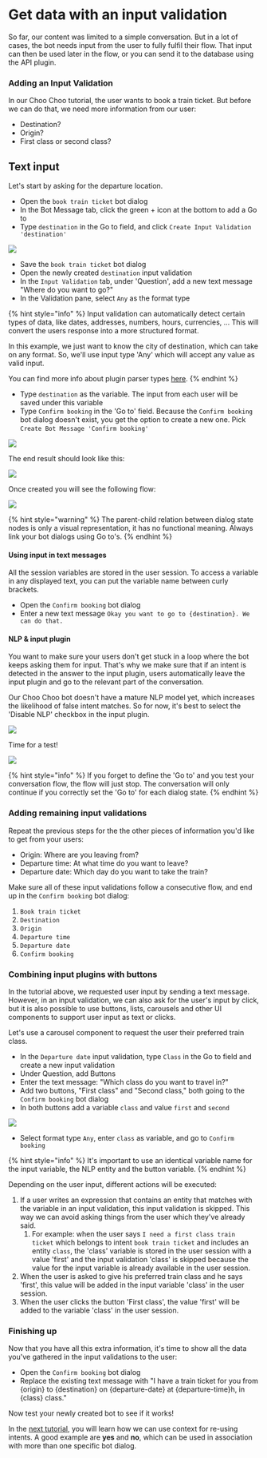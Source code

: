 # Get data with an input validation

So far, our content was limited to a simple conversation. But in a lot of cases, the bot needs input from the user to fully fulfil their flow. That input can then be used later in the flow, or you can send it to the database using the API plugin.

### Adding an Input Validation

In our Choo Choo tutorial, the user wants to book a train ticket. But before we can do that, we need more information from our user:

* Destination?
* Origin?
* First class or second class?

## Text input

Let's start by asking for the departure location.

* Open the `book train ticket` bot dialog
* In the Bot Message tab, click the green + icon at the bottom to add a Go to
* Type `destination` in the Go to field, and click `Create Input Validation 'destination'`

![](../.gitbook/assets/image%20%28350%29.png)

* Save the `book train ticket` bot dialog
* Open the newly created `destination` input validation
* In the `Input Validation` tab, under 'Question', add a new text message "Where do you want to go?"
* In the Validation pane, select `Any` as the format type

{% hint style="info" %}
Input validation can automatically detect certain types of data, like dates, addresses, numbers, hours, currencies, ... This will convert the users response into a more structured format. 

In this example, we just want to know the city of destination, which can take on any format. So, we'll use input type 'Any' which will accept any value as valid input. 

You can find more info about plugin parser types [here](../bot-answers/dialog-state/user-input-bot-dialog.md#input-types).
{% endhint %}

* Type `destination` as the variable. The input from each user will be saved under this variable
* Type `Confirm booking` in the 'Go to' field. Because the `Confirm booking` bot dialog doesn't exist, you get the option to create a new one. Pick `Create Bot Message 'Confirm booking'`

![](../.gitbook/assets/image%20%2872%29.png)

The end result should look like this:

![](../.gitbook/assets/image%20%28349%29.png)

Once created you will see the following flow:

![](../.gitbook/assets/flow-confirm-booking%20%281%29.png)

{% hint style="warning" %}
The parent-child relation between dialog state nodes is only a visual representation, it has no functional meaning. Always link your bot dialogs using Go to's.
{% endhint %}

#### Using input in text messages

All the session variables are stored in the user session. To access a variable in any displayed text, you can put the variable name between curly brackets.

* Open the `Confirm booking` bot dialog
* Enter a new text message `Okay you want to go to {destination}. We can do that.`

#### NLP & input plugin

You want to make sure your users don't get stuck in a loop where the bot keeps asking them for input. That's why we make sure that if an intent is detected in the answer to the input plugin, users automatically leave the input plugin and go to the relevant part of the conversation.

Our Choo Choo bot doesn't have a mature NLP model yet, which increases the likelihood of false intent matches. So for now, it's best to select the 'Disable NLP' checkbox in the input plugin.

![](../.gitbook/assets/image%20%2837%29.png)

Time for a test!

![](../.gitbook/assets/bot-dialog-destination.png)

{% hint style="info" %}
If you forget to define the 'Go to' and you test your conversation flow, the flow will just stop. The conversation will only continue if you correctly set the 'Go to' for each dialog state.
{% endhint %}

### Adding remaining input validations

Repeat the previous steps for the the other pieces of information you'd like to get from your users:

* Origin: Where are you leaving from?
* Departure time: At what time do you want to leave?
* Departure date: Which day do you want to take the train?

Make sure all of these input validations follow a consecutive flow, and end up in the `Confirm booking` bot dialog:

1. `Book train ticket`
2. `Destination`
3. `Origin`
4. `Departure time`
5. `Departure date`
6. `Confirm booking`

### Combining input plugins with buttons

In the tutorial above, we requested user input by sending a text message. However, in an input validation, we can also ask for the user's input by click, but it is also possible to use buttons, lists, carousels and other UI components to support user input as text or clicks.

Let's use a carousel component to request the user their preferred train class.

* In the `Departure date` input validation, type `Class` in the Go to field and create a new input validation
* Under Question, add Buttons
* Enter the text message: "Which class do you want to travel in?"
* Add two buttons, "First class" and "Second class," both going to the `Confirm booking` bot dialog
* In both buttons add a variable `class` and value `first` and `second`

![](../.gitbook/assets/image%20%28156%29.png)

* Select format type `Any`, enter `class` as variable, and go to `Confirm booking`

{% hint style="info" %}
It's important to use an identical variable name for the input variable, the NLP entity and the button variable.
{% endhint %}

Depending on the user input, different actions will be executed:

1. If a user writes an expression that contains an entity that matches with the variable in an input validation, this input validation is skipped. This way we can avoid asking things from the user which they've already said. 
   1. For example: when the user says `I need a first class train ticket` which belongs to intent `book train ticket` and includes an entity `class`, the 'class' variable is stored in the user session with a value 'first' and the input validation 'class' is skipped because the value for the input variable is already available in the user session.
2. When the user is asked to give his preferred train class and he says 'first', this value will be added in the input variable 'class' in the user session.
3. When the user clicks the button 'First class', the value 'first' will be added to the variable 'class' in the user session.

### Finishing up

Now that you have all this extra information, it's time to show all the data you've gathered in the input validations to the user:

* Open the `Confirm booking` bot dialog
* Replace the existing text message with "I have a train ticket for you from {origin} to {destination} on {departure-date} at {departure-time}h, in {class} class."

Now test your newly created bot to see if it works!



In the [next tutorial](tutorial-using-context-for-intent-reuse.md), you will learn how we can use context for re-using intents. A good example are **yes** and **no**, which can be used in association with more than one specific bot dialog.

